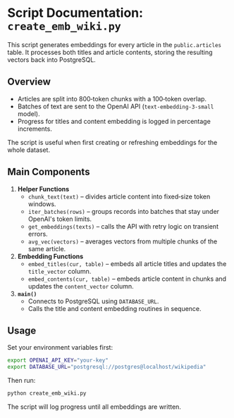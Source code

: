# **Script Documentation: `create_emb_wiki.py`**

This script generates embeddings for every article in the `public.articles` table. It processes both titles and article contents, storing the resulting vectors back into PostgreSQL.

## Overview

- Articles are split into 800‑token chunks with a 100‑token overlap.
- Batches of text are sent to the OpenAI API (`text-embedding-3-small` model).
- Progress for titles and content embedding is logged in percentage increments.

The script is useful when first creating or refreshing embeddings for the whole dataset.

## Main Components

1. **Helper Functions**
   - `chunk_text(text)` – divides article content into fixed‑size token windows.
   - `iter_batches(rows)` – groups records into batches that stay under OpenAI's token limits.
   - `get_embeddings(texts)` – calls the API with retry logic on transient errors.
   - `avg_vec(vectors)` – averages vectors from multiple chunks of the same article.
2. **Embedding Functions**
   - `embed_titles(cur, table)` – embeds all article titles and updates the `title_vector` column.
   - `embed_contents(cur, table)` – embeds article content in chunks and updates the `content_vector` column.
3. **`main()`**
   - Connects to PostgreSQL using `DATABASE_URL`.
   - Calls the title and content embedding routines in sequence.

## Usage

Set your environment variables first:

```bash
export OPENAI_API_KEY="your-key"
export DATABASE_URL="postgresql://postgres@localhost/wikipedia"
```

Then run:

```bash
python create_emb_wiki.py
```

The script will log progress until all embeddings are written.
